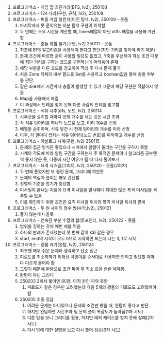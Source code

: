 1. 프로그래머스 - 게임 맵 최단거리(BFS, lv2), 250108
2. 프로그래머스 - 124 나라(구현, 규칙, lv2), 250108
3. 프로그래머스 - 퍼즐 게임 챌린지(이진 탐색, lv2), 250109 - 못품
	1. 마지막까지 못 푼이유는 이분 탐색 구현이 어색함
	2. 두 번째는 소요 시간을 계산할 때, times배열이 아닌 diffs 배열을 사용해 계산함
4. 프로그래머스 - 충돌 위험 찾기(구현, lv2) 250111 - 못품
	1. 최초에 BFS 알고리즘을 사용해야 한다고 판단(최단 거리를 찾아야 하기 때문)
	2. 문제 조건에 따르면 굳이 사용할 필요도 없었고, Y축을 우선해야 하는 조건 때문에 최단 거리를 구하는 코드를 구현하는데 어려움이 존재
	3. 해당 부분을 다른 코드를 참고하여 작성 후 다시 문제 풀기
	4. 처음 Zone 객체의 내부 필드를 Set을 사용하고 boolean값을 통해 충돌 여부를 판단.
	5. 같은 좌표에서 시간마다 충돌이 발생할 수 있기 때문에 해당 구현은 적합하지 않음
	6. Map을 사용해서 해결
	7. 이 과정에서 반례를 찾지 못해 다른 사람의 반례를 참고함
5. 프로그래머스 - 석유 시추(dfs, 노드, lv2), 250114
	1. 시추관을 설치할 때마다 전체 개수를 세는 것은 시간 초과
	2. 각 석유 덩어리를 하나의 노드로 보고, 미리 개수를 산정
	3. 배열을 순회하며, 석유 발견 시 전체 덩어리의 개수를 미리 산정
	4. 이후, 각 열마다 겹치는 석유 덩어리(노드 번호)를 파악하고 개수를 산정
6. 프로그래머스 - 아날로그 시계(구현, lv2) 250115
	1. 문제의 접근 방식은 좋았으나 시계에서 알람이 울리는 구간을 구하지 못함
	2. 시계의 각도에 따라 알림 구간을 구하는게 주 목적인 문제이니 알고리즘 공부엔 썩 좋지 않은 듯, 나중에 시간 여유가 될 때 다시 풀어보기
7. 프로그래머스 - 요격 시스템(그리디, lv2), 250120 - 못품(2회차)
	1. 두 번째 풀었지만 또 틀린 문제, 그리디에 약한듯
	2. 문제의 핵심과 풀이는 매우 간단함
	3. 정렬의 기준을 잡기가 중요함
	4. 미사일이 끝나는 지점에 요격 미사일을 발사해야 최대한 많은 폭격 미사일을 격추할 수 있음
	5. 이를 확인하기 위한 조건은 요격 미사일 위치와 폭격 미사일 위치의 관계
8. 프로그래머스 - 두 원 사이의 정수 쌍(수학,lv2), 250121
	1. 풀지 않는게 나을듯
9. 프로그래머스 - 연속된 부분 수열의 합(투포인터, lv2), 250122 - 못품
	1. 범위를 정하는 것에 매번 애를 먹음
	2. 하나의 반례가 존재했는데 첫 번째 값이 k와 같은 경우
	3. start, end의 시작이 모두 0으로 시작하면 되는데 나는 0, 1로 시작 
10. 프로그래머스 - 광물 캐기(완탐, lv2), 250124
	1. 최초엔 매우 쉬운 문제라 생각하고 단순 접근
	2. 피로도를 최소화하기 위해선 곡괭이를 순서대로 사용하면 안되고 필요할 때마다 다르게 들어야 함
	3. 그렇기 때문에 완탐으로 조건 파악 후 최소 값을 반환 해야함. 
	4. 완탐이 아닌 그리디
	5. 250203 2회차 풀이엔 60점. 아직 원인 파악 못함
		1. 피로도가 같은 경우만 고려했는데 다음 5개의 광물의 피로도도 고려했어야 함
	6. 250205 최종 정답
		1. 어려운 문제는 아니였으나 문제의 조건만 봤을 때, 완탐이 좋다고 판단
		2. 하지만 완탐하면 시간초과 및 문제 풀이 복잡도가 높아짐(1차 시도)
		3. 다른 답을 보니 그리디를 활용, 하지만 예외 케이스를 찾지 못해 실패(2차 시도)
		4. 다시 답에 대한 설명을 보고 다시 풀어 성공(3차 시도)